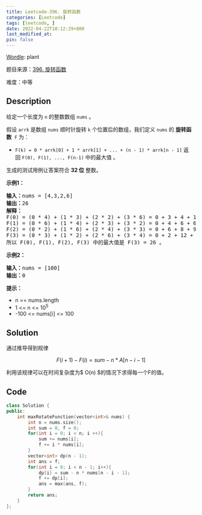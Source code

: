 ```yaml
---
title: Leetcode-396. 旋转函数
categories: [Leetcode]
tags: [leetcode, ]
date: 2022-04-22T10:12:29+800
last_modified_at: 
pin: false
---
```


[Wordle](https://www.nytimes.com/games/wordle/index.html): plant

题目来源：[396. 旋转函数](https://leetcode-cn.com/problems/rotate-function/)

难度：中等

## Description

给定一个长度为 `n` 的整数数组 `nums` 。

假设 `arrk` 是数组 `nums` 顺时针旋转 `k` 个位置后的数组，我们定义 `nums` 的 **旋转函数**  `F` 为：

- `F(k) = 0 * arrk[0] + 1 * arrk[1] + ... + (n - 1) * arrk[n - 1]`
返回 `F(0), F(1), ..., F(n-1)` 中的最大值 。

生成的测试用例让答案符合 **32 位** 整数。


**示例1：**

<pre>
<strong>输入：</strong>nums = [4,3,2,6]
<strong>输出：</strong>26
<strong>解释：</strong>
F(0) = (0 * 4) + (1 * 3) + (2 * 2) + (3 * 6) = 0 + 3 + 4 + 18 = 25
F(1) = (0 * 6) + (1 * 4) + (2 * 3) + (3 * 2) = 0 + 4 + 6 + 6 = 16
F(2) = (0 * 2) + (1 * 6) + (2 * 4) + (3 * 3) = 0 + 6 + 8 + 9 = 23
F(3) = (0 * 3) + (1 * 2) + (2 * 6) + (3 * 4) = 0 + 2 + 12 + 12 = 26
所以 F(0), F(1), F(2), F(3) 中的最大值是 F(3) = 26 。
</pre>

**示例2：**

<pre>
<strong>输入：</strong>nums = [100]
<strong>输出：</strong>0
</pre>

**提示：**

- n == nums.length
- 1 <= n <= 10<sup>5</sup>
- -100 <= nums[i] <= 100



## Solution

通过推导得到规律

$$F(i + 1) - F(i) = sum - n * A[n - i - 1]$$

利用该规律可以在时间复杂度为$ O(n) $的情况下求得每一个F的值。


## Code
```c++
class Solution {
public:
    int maxRotateFunction(vector<int>& nums) {
        int n = nums.size();
        int sum = 0, f = 0;
        for(int i = 0; i < n; i ++){
            sum += nums[i];
            f += i * nums[i];
        }
        vector<int> dp(n - 1);
        int ans = f;
        for(int i = 0; i < n - 1; i++){
            dp[i] = sum - n * nums[n - i - 1];
            f += dp[i];
            ans = max(ans, f);
        }
        return ans;
    }
};
```
